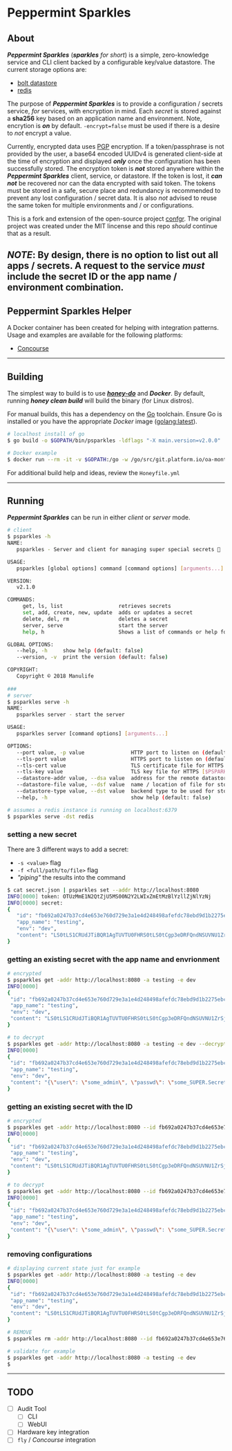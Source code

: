 # Peppermint Sparkles

## About

**_Peppermint Sparkles_** (_**sparkles** for short_) is a simple, zero-knowledge service and CLI client backed by a configurable key/value datastore. The current storage options are:

* [bolt datastore](https://github.com/boltdb/bolt)
* [redis](https://redis.io/)

The purpose of **_Peppermint Sparkles_** is to provide a configuration / secrets service, _for_ services, with encryption in mind. Each _secret_ is stored against a **sha256** key based on an application name and environment. Note, encrytion is **_on_** by default. `-encrypt=false` must be used if there is a desire to _not_ encrypt a value.

Currently, encrypted data uses [PGP](http://www.pgpi.org/doc/pgpintro/) encryption. If a token/passphrase is not provided by the user, a base64 encoded UUIDv4 is generated client-side at the time of encryption and displayed **_only_** once the configuration has been successfully stored.  The encryption token is **_not_** stored anywhere within the **_Peppermint Sparkles_** client, service, or datastore. If the token is lost, it **_can not_** be recovered nor can the data encrypted with said token. The tokens must be stored in a safe, secure place and redundancy is recommended to prevent any lost configuration / secret data. It is also _not_ advised to reuse the same token for multiple environments and / or configurations.

This is a fork and extension of the open-source project [confgr](https://github.com/elliottpolk/confgr). The original project was created under the MIT lincense and this repo _should_ continue that as a result.

**_NOTE_**: By design, there is no option to list out all apps / secrets. A request to the service **_must_** include the secret ID or the app name / environment combination.
---

## Peppermint Sparkles Helper

A Docker container has been created for helping with integration patterns. Usage and examples are available for the following platforms:

* [Concourse](ci/README.md)

---

## Building

The simplest way to build is to use [**_honey-do_**](https://github.com/elliottpolk/honey-do) and **_Docker_**. By default, running **_honey clean build_** will build the binary (for Linux distros).

For manual builds, this has a dependency on the [Go](https://golang.org) toolchain. Ensure Go is installed or you have the appropriate _Docker_ image ([golang:latest](https://hub.docker.com/_/golang/)).

```bash
# localhost install of go
$ go build -o $GOPATH/bin/psparkles -ldflags "-X main.version=v2.0.0"

# Docker example
$ docker run --rm -it -v $GOPATH:/go -w /go/src/git.platform.io/oa-montreal/peppermint-sparkles golang:latest /bin/bash -c 'go build -o $GOPATH/bin/psparkles -ldflags \"-X main.version=v2.0.0\"'
```

For additional build help and ideas, review the `Honeyfile.yml`

---

## Running

**_Peppermint Sparkles_** can be run in either _client_ or _server_ mode.

```bash
# client
$ psparkles -h
NAME:
   psparkles - Server and client for managing super special secrets 🦄

USAGE:
   psparkles [global options] command [command options] [arguments...]

VERSION:
   v2.1.0

COMMANDS:
     get, ls, list                  retrieves secrets
     set, add, create, new, update  adds or updates a secret
     delete, del, rm                deletes a secret
     server, serve                  start the server
     help, h                        Shows a list of commands or help for one command

GLOBAL OPTIONS:
   --help, -h     show help (default: false)
   --version, -v  print the version (default: false)

COPYRIGHT:
   Copyright © 2018 Manulife
      
###
# server
$ psparkles serve -h
NAME:
   psparkles server - start the server

USAGE:
   psparkles server [command options] [arguments...]

OPTIONS:
   --port value, -p value               HTTP port to listen on (default: "8080") [$PSPARKLES_HTTP_PORT]
   --tls-port value                     HTTPS port to listen on (default: "8443") [$PSPARKLES_HTTPS_PORT]
   --tls-cert value                     TLS certificate file for HTTPS [$PSPARKLES_TLS_CERT]
   --tls-key value                      TLS key file for HTTPS [$PSPARKLES_TLS_KEY]
   --datastore-addr value, --dsa value  address for the remote datastore (default: "localhost:6379") [$PSPARKLES_DS_ADDR]
   --datastore-file value, --dsf value  name / location of file for storing secrets (default: "/var/lib/peppermint-sparkles/psparkles.db") [$PSPARKLES_DS_FILE]
   --datastore-type value, --dst value  backend type to be used for storage (default: "file") [$PSPARKLES_DS_TYPE]
   --help, -h                           show help (default: false)

# assumes a redis instance is running on localhost:6379
$ psparkles serve -dst redis
```

### setting a new secret
There are 3 different ways to add a secret:

* `-s <value>` flag
* `-f <full/path/to/file>` flag
* _"piping"_ the results into the command

```bash
$ cat secret.json | psparkles set --addr http://localhost:8080
INFO[0000] token: OTUzMmE1N2QtZjU5MS00N2Y2LWIxZmEtMzBlYzllZjNlYzNj
INFO[0000] secret:
{
   "id": "fb692a0247b37cd4e653e760d729e3a1e4d248498afefdc78ebd9d1b2275ebc30922d603c46cc62e1065d587a7bb0787765b40ca51d8ca9455ca12fbc2f5a742",
   "app_name": "testing",
   "env": "dev",
   "content": "LS0tLS1CRUdJTiBQR1AgTUVTU0FHRS0tLS0tCgp3eDRFQndNSUVNU1ZrSjBqMlZ4Z3NINzI0U01ZekE4OUdLbGVUMDMzaGZyUzRBSGtQNkZhcjJYbWEvbnYzWnlNCkVKbmNyT0drcitBcTRPZmhxbC9nYytJYlJRV3k0S2JsOEhSRjVSdUhyb1prN0dPMlcvcTJ4U3FELzNEZWxLZ0wKeEJ6V1hDWjVKSWpnU2VUQTcwNEE3eTNFbVhrWXNLWXlhUUJDNEtMajhCekZMN1Y1a2NIZ24rRTdEdUNnNEhuZwpST1NLVFBIU3NiUXpYeWRYeUxwWU9vWFc0cG0wM1IzaE1UWUEKPUZLVUwKLS0tLS1FTkQgUEdQIE1FU1NBR0UtLS0tLQ=="
}
```

### getting an existing secret with the app name and envrionment

```bash
# encrypted
$ psparkles get -addr http://localhost:8080 -a testing -e dev
INFO[0000]
{
 "id": "fb692a0247b37cd4e653e760d729e3a1e4d248498afefdc78ebd9d1b2275ebc30922d603c46cc62e1065d587a7bb0787765b40ca51d8ca9455ca12fbc2f5a742",
 "app_name": "testing",
 "env": "dev",
 "content": "LS0tLS1CRUdJTiBQR1AgTUVTU0FHRS0tLS0tCgp3eDRFQndNSUVNU1ZrSjBqMlZ4Z3NINzI0U01ZekE4OUdLbGVUMDMzaGZyUzRBSGtQNkZhcjJYbWEvbnYzWnlNCkVKbmNyT0drcitBcTRPZmhxbC9nYytJYlJRV3k0S2JsOEhSRjVSdUhyb1prN0dPMlcvcTJ4U3FELzNEZWxLZ0wKeEJ6V1hDWjVKSWpnU2VUQTcwNEE3eTNFbVhrWXNLWXlhUUJDNEtMajhCekZMN1Y1a2NIZ24rRTdEdUNnNEhuZwpST1NLVFBIU3NiUXpYeWRYeUxwWU9vWFc0cG0wM1IzaE1UWUEKPUZLVUwKLS0tLS1FTkQgUEdQIE1FU1NBR0UtLS0tLQ=="
}

# to decrypt
$ psparkles get -addr http://localhost:8080 -a testing -e dev --decrypt -t OTUzMmE1N2QtZjU5MS00N2Y2LWIxZmEtMzBlYzllZjNlYzNj
INFO[0000]
{
 "id": "fb692a0247b37cd4e653e760d729e3a1e4d248498afefdc78ebd9d1b2275ebc30922d603c46cc62e1065d587a7bb0787765b40ca51d8ca9455ca12fbc2f5a742",
 "app_name": "testing",
 "env": "dev",
 "content": "{\"user\": \"some_admin\", \"passwd\": \"some_SUPER.Secret#Value\"}"
}
```

### getting an existing secret with the ID

```bash
# encrypted
$ psparkles get -addr http://localhost:8080 --id fb692a0247b37cd4e653e760d729e3a1e4d248498afefdc78ebd9d1b2275ebc30922d603c46cc62e1065d587a7bb0787765b40ca51d8ca9455ca12fbc2f5a742
INFO[0000]
{
 "id": "fb692a0247b37cd4e653e760d729e3a1e4d248498afefdc78ebd9d1b2275ebc30922d603c46cc62e1065d587a7bb0787765b40ca51d8ca9455ca12fbc2f5a742",
 "app_name": "testing",
 "env": "dev",
 "content": "LS0tLS1CRUdJTiBQR1AgTUVTU0FHRS0tLS0tCgp3eDRFQndNSUVNU1ZrSjBqMlZ4Z3NINzI0U01ZekE4OUdLbGVUMDMzaGZyUzRBSGtQNkZhcjJYbWEvbnYzWnlNCkVKbmNyT0drcitBcTRPZmhxbC9nYytJYlJRV3k0S2JsOEhSRjVSdUhyb1prN0dPMlcvcTJ4U3FELzNEZWxLZ0wKeEJ6V1hDWjVKSWpnU2VUQTcwNEE3eTNFbVhrWXNLWXlhUUJDNEtMajhCekZMN1Y1a2NIZ24rRTdEdUNnNEhuZwpST1NLVFBIU3NiUXpYeWRYeUxwWU9vWFc0cG0wM1IzaE1UWUEKPUZLVUwKLS0tLS1FTkQgUEdQIE1FU1NBR0UtLS0tLQ=="
}

# to decrypt
$ psparkles get -addr http://localhost:8080 --id fb692a0247b37cd4e653e760d729e3a1e4d248498afefdc78ebd9d1b2275ebc30922d603c46cc62e1065d587a7bb0787765b40ca51d8ca9455ca12fbc2f5a742 --decrypt -t OTUzMmE1N2QtZjU5MS00N2Y2LWIxZmEtMzBlYzllZjNlYzNj
INFO[0000]
{
 "id": "fb692a0247b37cd4e653e760d729e3a1e4d248498afefdc78ebd9d1b2275ebc30922d603c46cc62e1065d587a7bb0787765b40ca51d8ca9455ca12fbc2f5a742",
 "app_name": "testing",
 "env": "dev",
 "content": "{\"user\": \"some_admin\", \"passwd\": \"some_SUPER.Secret#Value\"}"
}
```


### removing configurations

```bash
# displaying current state just for example
$ psparkles get -addr http://localhost:8080 -a testing -e dev
INFO[0000]
{
 "id": "fb692a0247b37cd4e653e760d729e3a1e4d248498afefdc78ebd9d1b2275ebc30922d603c46cc62e1065d587a7bb0787765b40ca51d8ca9455ca12fbc2f5a742",
 "app_name": "testing",
 "env": "dev",
 "content": "LS0tLS1CRUdJTiBQR1AgTUVTU0FHRS0tLS0tCgp3eDRFQndNSUVNU1ZrSjBqMlZ4Z3NINzI0U01ZekE4OUdLbGVUMDMzaGZyUzRBSGtQNkZhcjJYbWEvbnYzWnlNCkVKbmNyT0drcitBcTRPZmhxbC9nYytJYlJRV3k0S2JsOEhSRjVSdUhyb1prN0dPMlcvcTJ4U3FELzNEZWxLZ0wKeEJ6V1hDWjVKSWpnU2VUQTcwNEE3eTNFbVhrWXNLWXlhUUJDNEtMajhCekZMN1Y1a2NIZ24rRTdEdUNnNEhuZwpST1NLVFBIU3NiUXpYeWRYeUxwWU9vWFc0cG0wM1IzaE1UWUEKPUZLVUwKLS0tLS1FTkQgUEdQIE1FU1NBR0UtLS0tLQ=="
}

# REMOVE
$ psparkles rm -addr http://localhost:8080 --id fb692a0247b37cd4e653e760d729e3a1e4d248498afefdc78ebd9d1b2275ebc30922d603c46cc62e1065d587a7bb0787765b40ca51d8ca9455ca12fbc2f5a742

# validate for example
$ psparkles get -addr http://localhost:8080 -a testing -e dev
$

```

---

## TODO

- [ ] Audit Tool
    - [ ] CLI
    - [ ] WebUI
- [ ] Hardware key integration
- [ ] `fly` / _Concourse_ integration